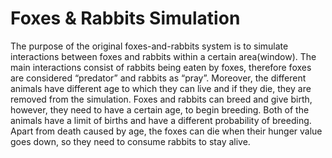 # Foxes & Rabbits Simulation
The purpose of the original foxes-and-rabbits system is to simulate interactions between foxes and rabbits within a certain area(window). The main interactions consist of rabbits being eaten by foxes, therefore foxes are considered “predator” and rabbits as “pray”. Moreover, the different animals have different age to which they can live and if they die, they are removed from the simulation. Foxes and rabbits can breed and give birth, however, they need to have a certain age, to begin breeding. Both of the animals have a limit of births and have a different probability of breeding. Apart from death caused by age, the foxes can die when their hunger value goes down, so they need to consume rabbits to stay alive.
